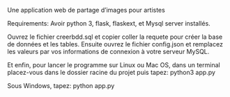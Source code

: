 Une application web de partage d’images pour artistes


Requirements: Avoir python 3, flask, flaskext, et Mysql server installés.

Ouvrez le fichier creerbdd.sql et copier coller la requete pour créer la base de données et les tables.
Ensuite ouvrez le fichier config.json et remplacez les valeurs par vos informations de connexion à votre serveur MySQL.

Et enfin, pour lancer le programme sur Linux ou Mac OS, dans un terminal placez-vous dans le dossier racine du projet puis tapez:
python3 app.py

Sous Windows, tapez:
python app.py
